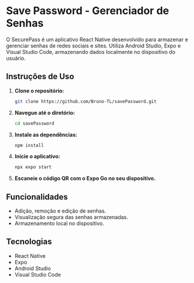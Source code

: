 # Save Password - Gerenciador de Senhas

O SecurePass é um aplicativo React Native desenvolvido para armazenar e gerenciar senhas de redes sociais e sites. Utiliza Android Studio, Expo e Visual Studio Code, armazenando dados localmente no dispositivo do usuário.

## Instruções de Uso

1. **Clone o repositório:**
    ```bash
    git clone https://github.com/Bruno-TL/savePassword.git
    ```

2. **Navegue até o diretório:**
    ```bash
    cd savePassword
    ```

3. **Instale as dependências:**
    ```bash
    npm install
    ```

4. **Inicie o aplicativo:**
    ```bash
    npx expo start
    ```

5. **Escaneie o código QR com o Expo Go no seu dispositivo.**

## Funcionalidades

- Adição, remoção e edição de senhas.
- Visualização segura das senhas armazenadas.
- Armazenamento local no dispositivo.

## Tecnologias

- React Native
- Expo
- Android Studio
- Visual Studio Code
